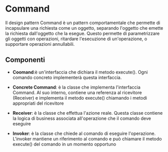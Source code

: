 # Command
Il design pattern Command è un pattern comportamentale che permette di incapsulare una richiesta come un oggetto, separando l'oggetto che emette la richiesta dall'oggetto che la esegue. Questo permette di parametrizzare gli oggetti con operazioni, ritardare l'esecuzione di un'operazione, o supportare operazioni annullabili.

## Componenti

- **Coomand**:è un'interfaccia che dichiara il metodo execute(). Ogni comando concreto implementerà questa interfaccia.
- **Concrete Command**: è la classe che implementa l'interfaccia Command. Al suo interno, contiene una referenza al ricevitore (Receiver) e implementa il metodo execute() chiamando i metodi appropriati del ricevitore

- **Receiver**: è la classe che effettua l'azione reale. Questa classe contiene la logica di business associata all'operazione che il comando deve eseguire
- **Invoker**: è la classe che chiede al comando di eseguire l'operazione. L'invoker mantiene un riferimento al comando e può chiamare il metodo execute() del comando in un momento opportuno